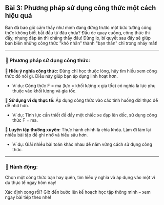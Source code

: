 ## Bài 3: Phương pháp sử dụng công thức một cách hiệu quả

Bạn đã bao giờ cảm thấy như mình đang đứng trước một bức tường công thức không biết bắt đầu từ đâu chưa? Đầu óc quay cuồng, công thức thì đầy, nhưng đáp án thì chẳng thấy đâu! Đừng lo, bí quyết sau đây sẽ giúp bạn biến những công thức "khó nhằn" thành "bạn thân" chỉ trong nháy mắt!

---

### 📌 Phương pháp sử dụng công thức:

**🔹 Hiểu ý nghĩa công thức:**
Đừng chỉ học thuộc lòng, hãy tìm hiểu xem công thức đó nói gì. Điều này giúp bạn áp dụng linh hoạt hơn.  
- Ví dụ: Công thức F = ma (lực = khối lượng x gia tốc) có nghĩa là lực phụ thuộc vào khối lượng và gia tốc.

**🔹 Sử dụng ví dụ thực tế:**
Áp dụng công thức vào các tình huống đời thực để dễ nhớ hơn.  
- Ví dụ: Tính lực cần thiết để đẩy một chiếc xe đạp lên dốc, sử dụng công thức F = ma.

**🔹 Luyện tập thường xuyên:**
Thực hành chính là chìa khóa. Làm đi làm lại nhiều bài tập để ghi nhớ và hiểu sâu hơn.  
- Ví dụ: Giải nhiều bài toán khác nhau để nắm vững cách sử dụng công thức.

---

### 🚀 Hành động:

Chọn một công thức bạn hay quên, tìm hiểu ý nghĩa và áp dụng vào một ví dụ thực tế ngay hôm nay!  

Xác định xong rồi? Giờ đến bước lên kế hoạch học tập thông minh – xem ngay bài tiếp theo nhé!
